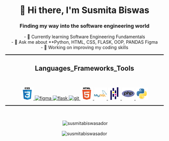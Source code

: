<h1 align="center">
  <span style="display: inline-block; animation: wave 2s infinite;">👋</span>
  Hi there,
  <span style="animation: typing 3s steps(22), blink-caret .75s step-end infinite;">I'm Susmita Biswas</span>
</h1>
<h3 align="center">Finding my way into the software engineering world</h3>


<div align="center">
  - 🌱 Currently learning Software Engineering Fundamentals<br>
  - 💬 Ask me about **Python, HTML, CSS, FLASK, OOP, PANDAS Figma<br>
  - 🔭 Working on improving my coding skills <br>
</div>


<hr style="border: none; border-top: 1px solid black;">
<div>
<h2 align="center"><strong></strong>Languages_Frameworks_Tools</strong></h2>
</div>
<br>
<div>
<p align="center">

  <a href="https://www.w3schools.com/css/" target="_blank" rel="noreferrer">
    <img  src="https://raw.githubusercontent.com/devicons/devicon/master/icons/css3/css3-original-wordmark.svg" alt="css3" width="40" height="40"/>
  </a>
  <a href="https://www.figma.com/" target="_blank" rel="noreferrer">
    <img src="https://www.vectorlogo.zone/logos/figma/figma-icon.svg" alt="figma" width="40" height="40"/>
  </a>
  <a href="https://flask.palletsprojects.com/" target="_blank" rel="noreferrer">
    <img src="https://www.vectorlogo.zone/logos/pocoo_flask/pocoo_flask-icon.svg" alt="flask" width="40" height="40"/>
  </a>
  <a href="https://git-scm.com/" target="_blank" rel="noreferrer">
    <img src="https://www.vectorlogo.zone/logos/git-scm/git-scm-icon.svg" alt="git" width="40" height="40"/>
  </a>
  <a href="https://www.w3.org/html/" target="_blank" rel="noreferrer">
    <img src="https://raw.githubusercontent.com/devicons/devicon/master/icons/html5/html5-original-wordmark.svg" alt="html5" width="40" height="40"/>
  </a>
  <a href="https://www.mysql.com/" target="_blank" rel="noreferrer">
    <img src="https://raw.githubusercontent.com/devicons/devicon/master/icons/mysql/mysql-original-wordmark.svg" alt="mysql" width="40" height="40"/>
  </a>
  <a href="https://pandas.pydata.org/" target="_blank" rel="noreferrer">
    <img src="https://raw.githubusercontent.com/devicons/devicon/2ae2a900d2f041da66e950e4d48052658d850630/icons/pandas/pandas-original.svg" alt="pandas" width="40" height="40"/>
  </a>
  <a href="https://www.php.net" target="_blank" rel="noreferrer">
    <img src="https://raw.githubusercontent.com/devicons/devicon/master/icons/php/php-original.svg" alt="php" width="40" height="40"/>
  </a>
  <a href="https://www.python.org" target="_blank" rel="noreferrer">
    <img src="https://raw.githubusercontent.com/devicons/devicon/master/icons/python/python-original.svg" alt="python" width="40" height="40"/>
  </a>
  
</p>

</div>

<hr style="border: none; border-top: 1px solid black;">
<br>
<div align="center">


<p>&nbsp;<img align="center" src="https://github-readme-stats.vercel.app/api?username=susmitabiswasador&show_icons=true&locale=en&theme=dark&bg_color=0d1117&text_color=ffffff&title_color=2f80ed&icon_color=79ff97" alt="susmitabiswasador" /></p>

<p><img align="center" src="https://github-readme-streak-stats.herokuapp.com/?user=susmitabiswasador&theme=dark&background=0d1117&stroke=ffffff&ring=2f80ed&fire=79ff97&currStreakLabel=79ff97&sideLabels=2f80ed" alt="susmitabiswasador" /></p>
</div>






